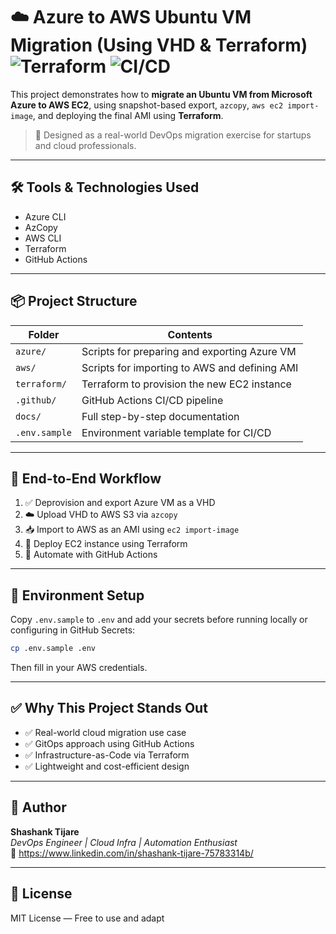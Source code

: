 # ☁️ Azure to AWS Ubuntu VM Migration (Using VHD & Terraform) ![Terraform](https://img.shields.io/badge/IaC-Terraform-blueviolet) ![CI/CD](https://img.shields.io/badge/GitHub-Actions-green)

This project demonstrates how to **migrate an Ubuntu VM from Microsoft Azure to AWS EC2**, using snapshot-based export, `azcopy`, `aws ec2 import-image`, and deploying the final AMI using **Terraform**.

> 💼 Designed as a real-world DevOps migration exercise for startups and cloud professionals.

---

## 🛠️ Tools & Technologies Used

- Azure CLI
- AzCopy
- AWS CLI
- Terraform
- GitHub Actions

---

## 📦 Project Structure

| Folder      | Contents                                        |
|-------------|--------------------------------------------------|
| `azure/`    | Scripts for preparing and exporting Azure VM     |
| `aws/`      | Scripts for importing to AWS and defining AMI    |
| `terraform/`| Terraform to provision the new EC2 instance      |
| `.github/`  | GitHub Actions CI/CD pipeline                    |
| `docs/`     | Full step-by-step documentation                  |
| `.env.sample` | Environment variable template for CI/CD        |

---

## 🧭 End-to-End Workflow

1. ✅ Deprovision and export Azure VM as a VHD  
2. ☁️ Upload VHD to AWS S3 via `azcopy`  
3. 📥 Import to AWS as an AMI using `ec2 import-image`  
4. 🚀 Deploy EC2 instance using Terraform  
5. 🔁 Automate with GitHub Actions

---

## 🔐 Environment Setup

Copy `.env.sample` to `.env` and add your secrets before running locally or configuring in GitHub Secrets:

```bash
cp .env.sample .env
```

Then fill in your AWS credentials.

---

## ✅ Why This Project Stands Out

- ✅ Real-world cloud migration use case
- ✅ GitOps approach using GitHub Actions
- ✅ Infrastructure-as-Code via Terraform
- ✅ Lightweight and cost-efficient design

---

## 🤝 Author

**Shashank Tijare**  
*DevOps Engineer | Cloud Infra | Automation Enthusiast*  
📧 https://www.linkedin.com/in/shashank-tijare-75783314b/

---

## 📌 License

MIT License — Free to use and adapt
